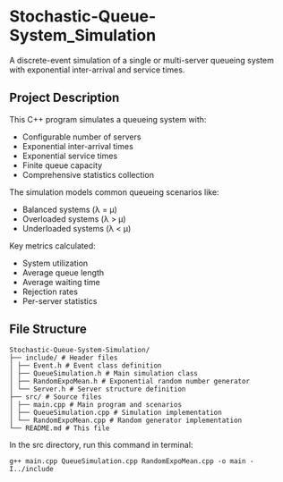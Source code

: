 # Stochastic-Queue-System_Simulation
A discrete-event simulation of a single or multi-server queueing system with exponential inter-arrival and service times.

## Project Description

This C++ program simulates a queueing system with:
- Configurable number of servers
- Exponential inter-arrival times
- Exponential service times
- Finite queue capacity
- Comprehensive statistics collection

The simulation models common queueing scenarios like:
- Balanced systems (λ = μ)
- Overloaded systems (λ > μ)
- Underloaded systems (λ < μ)

Key metrics calculated:
- System utilization
- Average queue length
- Average waiting time
- Rejection rates
- Per-server statistics

## File Structure
```
Stochastic-Queue-System-Simulation/
├── include/ # Header files
│ ├── Event.h # Event class definition
│ ├── QueueSimulation.h # Main simulation class
│ ├── RandomExpoMean.h # Exponential random number generator
│ └── Server.h # Server structure definition
├── src/ # Source files
│ ├── main.cpp # Main program and scenarios
│ ├── QueueSimulation.cpp # Simulation implementation
│ └── RandomExpoMean.cpp # Random generator implementation
└── README.md # This file
```

In the src directory, run this command in terminal:
```
g++ main.cpp QueueSimulation.cpp RandomExpoMean.cpp -o main -I../include
```
